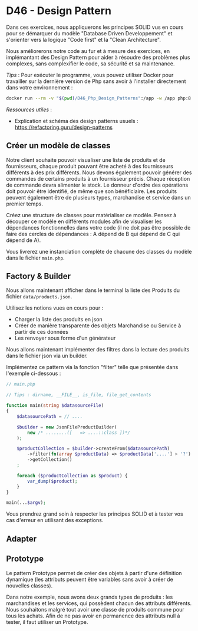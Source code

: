 # D46 - Design Pattern

Dans ces exercices, nous appliquerons les principes SOLID vus en cours pour se démarquer du modèle "Database Driven Developpement" et s'orienter vers la logique "Code first" et la "Clean Architecture".

Nous améliorerons notre code au fur et à mesure des exercices, en implémantant des Design Pattern pour aider à résoudre des problèmes plus complexes, sans complexifier le code, sa sécurité et sa maintenance.

*Tips* : Pour exécuter le programme, vous pouvez utiliser Docker pour travailler sur la dernière version de Php sans avoir à l'installer directement dans votre environnement :
```sh
docker run --rm -v "$(pwd)/D46_Php_Design_Patterns":/app -w /app php:8.4-cli-alpine php src/Application/main.php
```

*Ressources utiles* :
 - Explication et schéma des design patterns usuels : https://refactoring.guru/design-patterns

## Créer un modèle de classes

Notre client souhaite pouvoir visualiser une liste de produits et de fournisseurs, chaque produit pouvant être acheté à des fournisseurs différents à des prix différents.
Nous devons également pouvoir générer des commandes de certains produits à un fournisseur précis.
Chaque réception de commande devra alimenter le stock.
Le donneur d'ordre des opérations doit pouvoir être identifié, de même que son bénéficiaire.
Les produits peuvent également être de plusieurs types, marchandise et service dans un premier temps.

Créez une structure de classes pour matérialiser ce modèle. Pensez à découper ce modèle en différents modules afin de visualiser les dépendances fonctionnelles dans votre code (il ne doit pas être possible de faire des cercles de dépendances : A dépend de B qui dépend de C qui dépend de A).

Vous livrerez une instanciation complète de chacune des classes du modèle dans le fichier `main.php`.

## Factory & Builder

Nous allons maintenant afficher dans le terminal la liste des Produits du fichier `data/products.json`.

Utilisez les notions vues en cours pour :
 - Charger la liste des produits en json
 - Créer de manière transparente des objets Marchandise ou Service à partir de ces données
 - Les renvoyer sous forme d'un générateur

Nous allons maintenant implémenter des filtres dans la lecture des produits dans le fichier json via un builder.

Implémentez ce pattern via la fonction "filter" telle que présentée dans l'exemple ci-dessous :
```php
// main.php

// Tips : dirname, __FILE__, is_file, file_get_contents

function main(string $datasourceFile)
{
    $datasourcePath = // ....

    $builder = new JsonFileProductBuilder(
        new /* ........([   => ....::class ])*/
    );

    $productCollection = $builder->createFrom($datasourcePath)
        ->filter(fn(array $productData) => $productData['....'] > '?')
        ->getCollection()
    ;

    foreach ($productCollection as $product) {
        var_dump($product);
    }
}

main(...$argv);
```

Vous prendrez grand soin à respecter les principes SOLID et à tester vos cas d'erreur en utilisant des exceptions.

## Adapter




## Prototype

Le pattern Prototype permet de créer des objets à partir d'une définition dynamique (les attributs peuvent être variables sans avoir à créer de nouvelles classes).

Dans notre exemple, nous avons deux grands types de produits : les marchandises et les services, qui possèdent chacun des attributs différents. Nous souhaitons malgré tout avoir une classe de produits commune pour tous les achats. Afin de ne pas avoir en permanence des attributs null à tester, il faut utiliser un Prototype.
